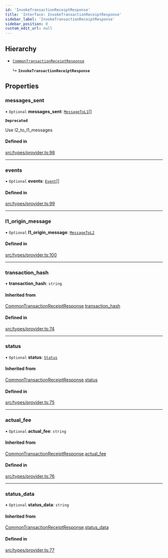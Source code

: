 ```yaml
---
id: 'InvokeTransactionReceiptResponse'
title: 'Interface: InvokeTransactionReceiptResponse'
sidebar_label: 'InvokeTransactionReceiptResponse'
sidebar_position: 0
custom_edit_url: null
---
```


## Hierarchy

- [`CommonTransactionReceiptResponse`](CommonTransactionReceiptResponse.md)

  ↳ **`InvokeTransactionReceiptResponse`**

## Properties

### messages_sent

• `Optional` **messages_sent**: [`MessageToL1`](MessageToL1.md)[]

**`Deprecated`**

Use l2_to_l1_messages

#### Defined in

[src/types/provider.ts:98](https://github.com/PhilippeR26/starknet.js/blob/689c0e5/src/types/provider.ts#L98)

---

### events

• `Optional` **events**: [`Event`](Event.md)[]

#### Defined in

[src/types/provider.ts:99](https://github.com/PhilippeR26/starknet.js/blob/689c0e5/src/types/provider.ts#L99)

---

### l1_origin_message

• `Optional` **l1_origin_message**: [`MessageToL2`](MessageToL2.md)

#### Defined in

[src/types/provider.ts:100](https://github.com/PhilippeR26/starknet.js/blob/689c0e5/src/types/provider.ts#L100)

---

### transaction_hash

• **transaction_hash**: `string`

#### Inherited from

[CommonTransactionReceiptResponse](CommonTransactionReceiptResponse.md).[transaction_hash](CommonTransactionReceiptResponse.md#transaction_hash)

#### Defined in

[src/types/provider.ts:74](https://github.com/PhilippeR26/starknet.js/blob/689c0e5/src/types/provider.ts#L74)

---

### status

• `Optional` **status**: [`Status`](../modules.md#status)

#### Inherited from

[CommonTransactionReceiptResponse](CommonTransactionReceiptResponse.md).[status](CommonTransactionReceiptResponse.md#status)

#### Defined in

[src/types/provider.ts:75](https://github.com/PhilippeR26/starknet.js/blob/689c0e5/src/types/provider.ts#L75)

---

### actual_fee

• `Optional` **actual_fee**: `string`

#### Inherited from

[CommonTransactionReceiptResponse](CommonTransactionReceiptResponse.md).[actual_fee](CommonTransactionReceiptResponse.md#actual_fee)

#### Defined in

[src/types/provider.ts:76](https://github.com/PhilippeR26/starknet.js/blob/689c0e5/src/types/provider.ts#L76)

---

### status_data

• `Optional` **status_data**: `string`

#### Inherited from

[CommonTransactionReceiptResponse](CommonTransactionReceiptResponse.md).[status_data](CommonTransactionReceiptResponse.md#status_data)

#### Defined in

[src/types/provider.ts:77](https://github.com/PhilippeR26/starknet.js/blob/689c0e5/src/types/provider.ts#L77)
